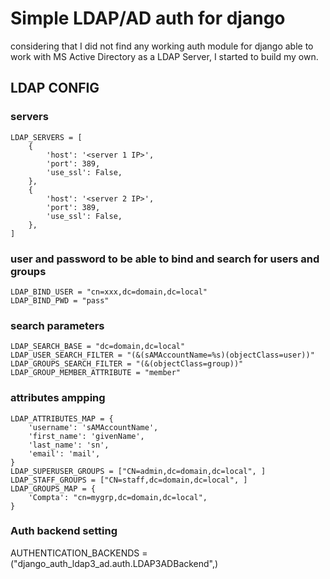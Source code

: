 # Simple LDAP/AD auth for django

considering that I did not find any working auth module for django able to work with MS Active Directory as a LDAP Server,
I started to build my own.

## LDAP CONFIG
### servers

    LDAP_SERVERS = [
        {
            'host': '<server 1 IP>',
            'port': 389,
            'use_ssl': False,
        },
        {
            'host': '<server 2 IP>',
            'port': 389,
            'use_ssl': False,
        },
    ]

### user and password to be able to bind and search for users and groups

    LDAP_BIND_USER = "cn=xxx,dc=domain,dc=local"
    LDAP_BIND_PWD = "pass"

### search parameters

    LDAP_SEARCH_BASE = "dc=domain,dc=local"
    LDAP_USER_SEARCH_FILTER = "(&(sAMAccountName=%s)(objectClass=user))"
    LDAP_GROUPS_SEARCH_FILTER = "(&(objectClass=group))"
    LDAP_GROUP_MEMBER_ATTRIBUTE = "member"

### attributes ampping

    LDAP_ATTRIBUTES_MAP = {
        'username': 'sAMAccountName',
        'first_name': 'givenName',
        'last_name': 'sn',
        'email': 'mail',
    }
    LDAP_SUPERUSER_GROUPS = ["CN=admin,dc=domain,dc=local", ]
    LDAP_STAFF_GROUPS = ["CN=staff,dc=domain,dc=local", ]
    LDAP_GROUPS_MAP = {
        'Compta': "cn=mygrp,dc=domain,dc=local",
    }

### Auth backend setting

AUTHENTICATION_BACKENDS = ("django_auth_ldap3_ad.auth.LDAP3ADBackend",)
